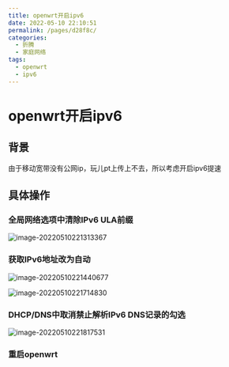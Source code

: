 ```yaml
---
title: openwrt开启ipv6
date: 2022-05-10 22:10:51
permalink: /pages/d28f8c/
categories:
  - 折腾
  - 家庭网络
tags:
  - openwrt
  - ipv6
---
```

# openwrt开启ipv6



## 背景

由于移动宽带没有公网ip，玩儿pt上传上不去，所以考虑开启ipv6提速





## 具体操作



### 全局网络选项中清除IPv6 ULA前缀

![image-20220510221313367](https://io.storyxc.com/blog/image-20220510221313367.png)

### 获取IPv6地址改为自动

![image-20220510221440677](https://io.storyxc.com/blog/image-20220510221440677.png)

![image-20220510221714830](https://io.storyxc.com/blog/image-20220510221714830.png)

### DHCP/DNS中取消禁止解析IPv6 DNS记录的勾选

![image-20220510221817531](https://io.storyxc.com/blog/image-20220510221817531.png)

### 重启openwrt